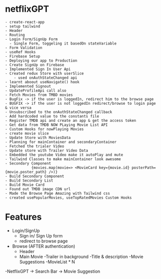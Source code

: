 # netflixGPT

    - create-react-app
    - setup tailwind
    - Header
    - Routing
    - Login Form/SignUp Form
      - Single Form, toggeling it basedOn stateVariable
    - Form Validation
    - useRef Hooks
    - Firebase Setup
    - Deploying our app to Production
    - Create SignUp on Firebase
    - Implemented Sign In User Api
    - Created redux Store with userSlice
        - used onAuthStateChanged api
    - learnt aboout useNavigate() hook
    - Implemented Signout
    - UpdateProfileApi call also
    - Fetch Movies from TMBD movies
    - BugFix -> if the user is loggedIn, redirect him to the browse page
    - BUGFIX -> if the user is not loggedIn redirect/browse to login page & vice versa
    - Unsubscribed to the onAuthStateChanged callback
    - Add hardcoded value to the constants file
    - Register TMDB api and create an app & get the access token
    - Get data from TMDB NOW PLaying Movie List API
    - Custom Hooks for nowPlaying Movies
    - create movie slice
    - Update Store with MoviesData
    - Planning for mainContainer and secondaryContainer
    - Fetched the trialer Video
    - Update store with Trailer Video Data
    - Embedded the youtube Video make it autoPlay and mute
    - Tailwind Classes to make mainContainer look awesome
    - Secondary Component
                {movies.map(movie=> <MovieCard key={movie.id} posterPath={movie.poster_path} />)}
    - Build Secondary Component
    - Build Secondary List
    - Build Movie Card
    - Found out TMDB image CDN url
    - Made the Browse Page Amazing with Tailwind css
    - created usePopularMovies, useTopRatedMovies Custom Hooks
# Features

- Login/SignUp
  - Sign in/ Sign Up form
  - redirect to browse page
- Browse (AFTER authentication)
  - Header
  - Main Movie
    -Trailer in background
    -Title & description
    -Movie Suggestions
    -MovieList * N

-NetflixGPT -> Search Bar -> Movie Suggestion

